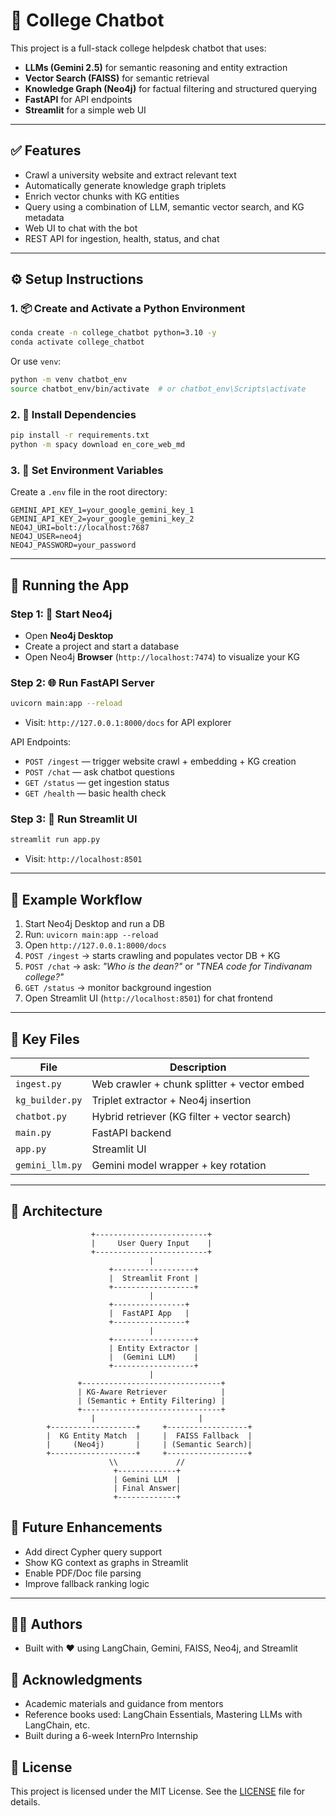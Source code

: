 # 📘 College Chatbot 

This project is a full-stack college helpdesk chatbot that uses:

* **LLMs (Gemini 2.5)** for semantic reasoning and entity extraction
* **Vector Search (FAISS)** for semantic retrieval
* **Knowledge Graph (Neo4j)** for factual filtering and structured querying
* **FastAPI** for API endpoints
* **Streamlit** for a simple web UI

---

## ✅ Features

* Crawl a university website and extract relevant text
* Automatically generate knowledge graph triplets
* Enrich vector chunks with KG entities
* Query using a combination of LLM, semantic vector search, and KG metadata
* Web UI to chat with the bot
* REST API for ingestion, health, status, and chat

---

## ⚙️ Setup Instructions

### 1. 📦 Create and Activate a Python Environment

```bash
conda create -n college_chatbot python=3.10 -y
conda activate college_chatbot
```

Or use `venv`:

```bash
python -m venv chatbot_env
source chatbot_env/bin/activate  # or chatbot_env\Scripts\activate
```

### 2. 🧩 Install Dependencies

```bash
pip install -r requirements.txt
python -m spacy download en_core_web_md
```

### 3. 🔐 Set Environment Variables

Create a `.env` file in the root directory:

```env
GEMINI_API_KEY_1=your_google_gemini_key_1
GEMINI_API_KEY_2=your_google_gemini_key_2
NEO4J_URI=bolt://localhost:7687
NEO4J_USER=neo4j
NEO4J_PASSWORD=your_password
```

---

## 🚀 Running the App

### Step 1: 🧠 Start Neo4j

* Open **Neo4j Desktop**
* Create a project and start a database
* Open Neo4j **Browser** (`http://localhost:7474`) to visualize your KG

### Step 2: 🌐 Run FastAPI Server

```bash
uvicorn main:app --reload
```

* Visit: `http://127.0.0.1:8000/docs` for API explorer

API Endpoints:

* `POST /ingest` — trigger website crawl + embedding + KG creation
* `POST /chat` — ask chatbot questions
* `GET /status` — get ingestion status
* `GET /health` — basic health check

### Step 3: 💬 Run Streamlit UI

```bash
streamlit run app.py
```

* Visit: `http://localhost:8501`

---

## 🧪 Example Workflow

1. Start Neo4j Desktop and run a DB
2. Run: `uvicorn main:app --reload`
3. Open `http://127.0.0.1:8000/docs`
4. `POST /ingest` → starts crawling and populates vector DB + KG
5. `POST /chat` → ask: *"Who is the dean?"* or *"TNEA code for Tindivanam college?"*
6. `GET /status` → monitor background ingestion
7. Open Streamlit UI (`http://localhost:8501`) for chat frontend

---

## 📁 Key Files

| File            | Description                                  |
| --------------- | -------------------------------------------- |
| `ingest.py`     | Web crawler + chunk splitter + vector embed  |
| `kg_builder.py` | Triplet extractor + Neo4j insertion          |
| `chatbot.py`    | Hybrid retriever (KG filter + vector search) |
| `main.py`       | FastAPI backend                              |
| `app.py`        | Streamlit UI                                 |
| `gemini_llm.py` | Gemini model wrapper + key rotation          |

---

## 🧠 Architecture

                      +-------------------------+
                      |     User Query Input    |
                      +-------------------------+
                                   |
                          +------------------+
                          |  Streamlit Front |
                          +------------------+
                                   |
                          +----------------+
                          |  FastAPI App   |
                          +----------------+
                                   |
                          +------------------+
                          | Entity Extractor |
                          |  (Gemini LLM)    |
                          +------------------+
                                   |
                   +-------------------------------+
                   | KG-Aware Retriever            |
                   | (Semantic + Entity Filtering) |
                   +-------------------------------+
                      |                       | 
            +-------------------+     +------------------+
            |  KG Entity Match  |     |  FAISS Fallback  |
            |     (Neo4j)       |     | (Semantic Search)|
            +-------------------+     +------------------+
                          \\             //
                           +-------------+
                           | Gemini LLM  |
                           | Final Answer|
                           +-------------+


## 🧠 Future Enhancements

* Add direct Cypher query support
* Show KG context as graphs in Streamlit
* Enable PDF/Doc file parsing
* Improve fallback ranking logic

---

## 🧑‍💻 Authors

* Built with ❤️ using LangChain, Gemini, FAISS, Neo4j, and Streamlit

## 🙏 Acknowledgments

- Academic materials and guidance from mentors
- Reference books used: LangChain Essentials, Mastering LLMs with LangChain, etc.
- Built during a 6-week InternPro Internship

## 📜 License

This project is licensed under the MIT License. See the [LICENSE](LICENSE) file for details.

